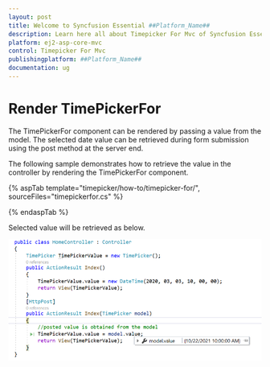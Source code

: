 ```yaml
---
layout: post
title: Welcome to Syncfusion Essential ##Platform_Name##
description: Learn here all about Timepicker For Mvc of Syncfusion Essential ##Platform_Name## widgets based on HTML5 and jQuery.
platform: ej2-asp-core-mvc
control: Timepicker For Mvc
publishingplatform: ##Platform_Name##
documentation: ug
---
```



# Render TimePickerFor

The TimePickerFor component can be rendered by passing a value from the model. The selected date value can be retrieved during form submission using the post method at the server end.

The following sample demonstrates how to retrieve the value in the controller by rendering the  TimePickerFor component.

{% aspTab template="timepicker/how-to/timepicker-for/", sourceFiles="timepickerfor.cs" %}

{% endaspTab %}

Selected value will be retrieved as below.

![TimePickerFor Component in ASP.NET MVC](../images/asp-net-mvc-timepickerfor-value-post.png)
